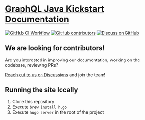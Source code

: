 # [GraphQL Java Kickstart Documentation](https://graphql-java-kickstart.github.io/)


[![GitHub CI Workflow](https://github.com/graphql-java-kickstart/documentation/actions/workflows/publish.yml/badge.svg?branch=master)](https://github.com/graphql-java-kickstart/documentation/actions/workflows/publish.yml?query=branch%3Amaster)
[![GitHub contributors](https://img.shields.io/github/contributors/graphql-java-kickstart/documentation)](https://github.com/graphql-java-kickstart/documentation/graphs/contributors)
[![Discuss on GitHub](https://img.shields.io/badge/GitHub-discuss-orange)](https://github.com/graphql-java-kickstart/graphql-spring-boot/discussions)



## We are looking for contributors!
Are you interested in improving our documentation, working on the codebase, reviewing PRs?

[Reach out to us on Discussions](https://github.com/graphql-java-kickstart/graphql-spring-boot/discussions)
and join the team!

## Running the site locally
1. Clone this repository
2. Execute `brew install hugo`
3. Execute `hugo server` in the root of the project
